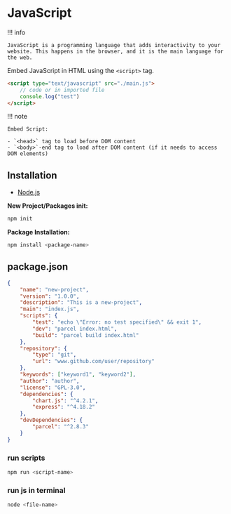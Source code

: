 # JavaScript

!!! info

    JavaScript is a programming language that adds interactivity to your website. This happens in the browser, and it is the main language for the web.

Embed JavaScript in HTML using the `<script>` tag.

```html
<script type="text/javascript" src="./main.js">
    // code or in imported file
    console.log("test")
</script>
```

!!! note

    Embed Script:

    - `<head>` tag to load before DOM content
    - `<body>`-end tag to load after DOM content (if it needs to access DOM elements)

## Installation

-   [Node.js](https://nodejs.org/en/)

**New Project/Packages init:**

```bash
npm init
```

**Package Installation:**

```bash
npm install <package-name>
```

## package.json

```json
{
    "name": "new-project",
    "version": "1.0.0",
    "description": "This is a new-project",
    "main": "index.js",
    "scripts": {
        "test": "echo \"Error: no test specified\" && exit 1",
        "dev": "parcel index.html",
        "build": "parcel build index.html"
    },
    "repository": {
        "type": "git",
        "url": "www.github.com/user/repository"
    },
    "keywords": ["keyword1", "keyword2"],
    "author": "author",
    "license": "GPL-3.0",
    "dependencies": {
        "chart.js": "^4.2.1",
        "express": "^4.18.2"
    },
    "devDependencies": {
        "parcel": "^2.8.3"
    }
}
```

### run scripts

```bash
npm run <script-name>
```

### run js in terminal

```bash
node <file-name>
```
